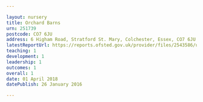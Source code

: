 ```yaml
---

layout: nursery
title: Orchard Barns
urn: 251739
postcode: CO7 6JU
address: 6 Higham Road, Stratford St. Mary, Colchester, Essex, CO7 6JU
latestReportUrl: https://reports.ofsted.gov.uk/provider/files/2543586/urn/251739.pdf
teaching: 1
development: 1
leadership: 1
outcomes: 1
overall: 1
date: 01 April 2018 
datePublish: 26 January 2016

---
```

